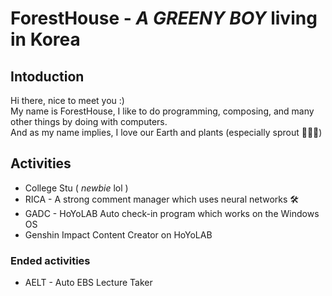 # ForestHouse - *A GREENY BOY* living in Korea
## Intoduction
Hi there, nice to meet you :)\
My name is ForestHouse, I like to do programming, composing, and many other things by doing with computers.\
And as my name implies, I love our Earth and plants (especially sprout 🌱🌱🌱)

## Activities
- College Stu ( *newbie* lol )
- RICA - A strong comment manager which uses neural networks 🛠️
- GADC - HoYoLAB Auto check-in program which works on the Windows OS
- Genshin Impact Content Creator on HoYoLAB

### Ended activities
- AELT - Auto EBS Lecture Taker
